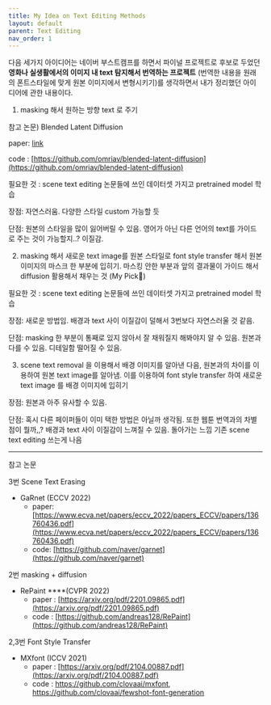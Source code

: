 ```yaml
---
title: My Idea on Text Editing Methods
layout: default
parent: Text Editing 
nav_order: 1
---
```


다음 세가지 아이디어는 네이버 부스트캠프를 하면서 파이널 프로젝트로 후보로 두었던 **영화나 실생활에서의 이미지 내 text 탐지해서 번역하는 프로젝트** (번역한 내용을 원래의 폰트스타일에 맞게 원본 이미지에서 변형시키기)를 생각하면서 내가 정리했던 아이디어에 관한 내용이다. 

1. masking 해서 원하는 방향 text 로 주기

참고 논문) Blended Latent Diffusion 

paper: [link](https://arxiv.org/pdf/2206.02779.pdf)

code : [https://github.com/omriav/blended-latent-diffusion](https://github.com/omriav/blended-latent-diffusion)

필요한 것 : scene text editing 논문들에 쓰인 데이터셋 가지고 pretrained model 학습 

장점: 자연스러움. 다양한 스타일 custom 가능할 듯 

단점: 원본의 스타일을 많이 잃어버릴 수 있음. 영어가 아닌 다른 언어의 text를 가이드로 주는 것이 가능할지..? 이질감. 

2. masking 해서 새로운 text image를 원본 스타일로 font style transfer 해서 원본 이미지의 마스크 한 부분에 입히기. 마스킹 안한 부분과 앞의 결과물이 가이드 해서 diffusion 활용해서 채우는 것 (My Pick🌟)

필요한 것 : scene text editing 논문들에 쓰인 데이터셋 가지고 pretrained model 학습 

장점: 새로운 방법임. 배경과 text 사이 이질감이 덜해서 3번보다 자연스러울 것 같음.

단점: masking 한 부분이 통째로 있지 않아서 잘 채워질지 해봐야지 알 수 있음. 원본과 다를 수 있음. 디테일함 떨어질 수 있음. 

3. scene text removal 을 이용해서 배경 이미지를 알아낸 다음, 원본과의 차이를 이용하여 원본 text image를 알아냄. 이를 이용하여 font style transfer 하여 새로운 text image 를 배경 이미지에 입히기 

장점: 원본과 아주 유사할 수 있음. 

단점: 혹시 다른 페이퍼들이 이미 택한 방법은 아닐까 생각됨. 또한 웹툰 번역과의 차별점이 뭘까,,? 배경과 text 사이 이질감이 느껴질 수 있음. 돌아가는 느낌 기존 scene text editing 쓰는게 나음 
   
---

참고 논문 

3번 Scene Text Erasing 

- GaRnet (ECCV 2022)
    - paper: [https://www.ecva.net/papers/eccv_2022/papers_ECCV/papers/136760436.pdf](https://www.ecva.net/papers/eccv_2022/papers_ECCV/papers/136760436.pdf)
    - code: [https://github.com/naver/garnet](https://github.com/naver/garnet)

2번 masking + diffusion

- RePaint ****(CVPR 2022)
    - paper : [https://arxiv.org/pdf/2201.09865.pdf](https://arxiv.org/pdf/2201.09865.pdf)
    - code : [https://github.com/andreas128/RePaint](https://github.com/andreas128/RePaint)

2,3번 Font Style Transfer 

- MXfont (ICCV 2021)
    - paper : [https://arxiv.org/pdf/2104.00887.pdf](https://arxiv.org/pdf/2104.00887.pdf)
    - code : https://github.com/clovaai/mxfont, https://github.com/clovaai/fewshot-font-generation